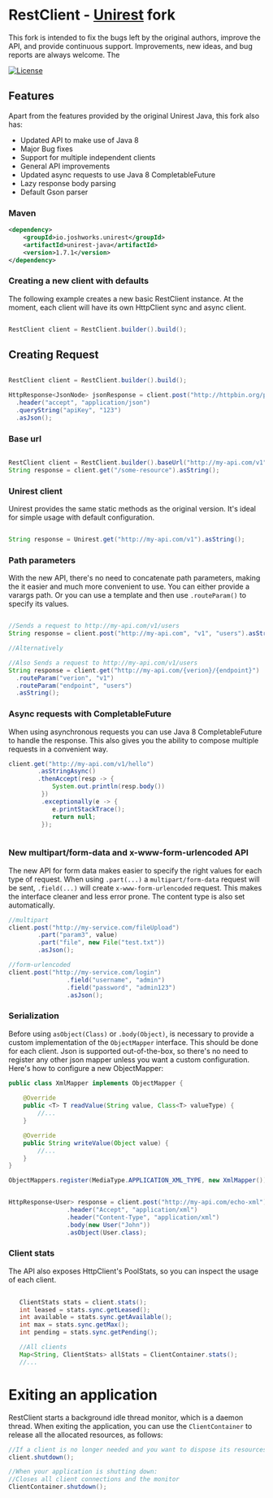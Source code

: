 # RestClient - [Unirest](https://github.com/Mashape/unirest-java) fork

This fork is intended to fix the bugs left by the original authors, improve the API, and provide continuous support.
Improvements, new ideas, and bug reports are always welcome. The  


[![License][license-image]][license-url]


## Features

Apart from the features provided by the original Unirest Java, this fork also has:

* Updated API to make use of Java 8
* Major Bug fixes
* Support for multiple independent clients
* General API improvements
* Updated async requests to use Java 8 CompletableFuture
* Lazy response body parsing
* Default Gson parser 


### Maven

```xml
<dependency>
    <groupId>io.joshworks.unirest</groupId>
    <artifactId>unirest-java</artifactId>
    <version>1.7.1</version>
</dependency>
```

### Creating a new client with defaults
The following example creates a new basic RestClient instance. At the moment, each client will have its own 
HttpClient sync and async client.

```java

RestClient client = RestClient.builder().build();

```

## Creating Request

```java

RestClient client = RestClient.builder().build();

HttpResponse<JsonNode> jsonResponse = client.post("http://httpbin.org/post")
  .header("accept", "application/json")
  .queryString("apiKey", "123")
  .asJson();
```

### Base url

```java

RestClient client = RestClient.builder().baseUrl("http://my-api.com/v1").build();
String response = client.get("/some-resource").asString();

```

### Unirest client
Unirest provides the same static methods as the original version. It's ideal for simple usage with default configuration. 

```java

String response = Unirest.get("http://my-api.com/v1").asString();

```

### Path parameters
With the new API, there's no need to concatenate path parameters, making the it easier and much more convenient to use.
You can either provide a varargs path. Or you can use a template and then use `.routeParam()` to specify its values.
```java

//Sends a request to http://my-api.com/v1/users
String response = client.post("http://my-api.com", "v1", "users").asString();

//Alternatively

//Also Sends a request to http://my-api.com/v1/users
String response = client.get("http://my-api.com/{verion}/{endpoint}")
  .routeParam("verion", "v1")
  .routeParam("endpoint", "users")
  .asString();

```


### Async requests with CompletableFuture
When using asynchronous requests you can use Java 8 CompletableFuture to handle the response.
This also gives you the ability to compose multiple requests in a convenient way. 

```java
client.get("http://my-api.com/v1/hello")
        .asStringAsync()
        .thenAccept(resp -> {
            System.out.println(resp.body())
         })
         .exceptionally(e -> {
            e.printStackTrace();
            return null;
         });
         
```

### New multipart/form-data and x-www-form-urlencoded API
The new API for form data makes easier to specify the right values for each type of request. When using `.part(...)` a 
`multipart/form-data` request will be sent, `.field(...)` will create `x-www-form-urlencoded` request. This makes the interface cleaner and less error prone.
The content type is also set automatically.

```java
//multipart
client.post("http://my-service.com/fileUpload")
        .part("param3", value)
        .part("file", new File("test.txt"))
        .asJson();

//form-urlencoded
client.post("http://my-service.com/login")
                .field("username", "admin")
                .field("password", "admin123")
                .asJson();

```

### Serialization
Before using `asObject(Class)` or `.body(Object)`, is necessary to provide a custom implementation of the `ObjectMapper` interface.
This should be done for each client.
Json is supported out-of-the-box, so there's no need to register any other json mapper unless you want a custom configuration.
Here's how to configure a new ObjectMapper:

```java
public class XmlMapper implements ObjectMapper {
   
    @Override
    public <T> T readValue(String value, Class<T> valueType) {
        //...
    }

    @Override
    public String writeValue(Object value) {
        //...
    }
}

ObjectMappers.register(MediaType.APPLICATION_XML_TYPE, new XmlMapper());


HttpResponse<User> response = client.post("http://my-api.com/echo-xml")
                .header("Accept", "application/xml")
                .header("Content-Type", "application/xml")
                .body(new User("John"))
                .asObject(User.class);

```

### Client stats
The API also exposes HttpClient's PoolStats, so you can inspect the usage of each client.

```java
   
   ClientStats stats = client.stats();
   int leased = stats.sync.getLeased();
   int available = stats.sync.getAvailable();
   int max = stats.sync.getMax();
   int pending = stats.sync.getPending();

   //All clients
   Map<String, ClientStats> allStats = ClientContainer.stats();
   //...

```

# Exiting an application

RestClient starts a background idle thread monitor, which is a daemon thread. 
When exiting the application, you can use the `ClientContainer` to release all the allocated resources, as follows:

```java
//If a client is no longer needed and you want to dispose its resources
client.shutdown();

//When your application is shutting down:
//Closes all client connections and the monitor
ClientContainer.shutdown();

```

[license-url]: https://github.com/josueeduardo/rest-client/blob/master/LICENSE
[license-image]: https://img.shields.io/badge/license-MIT-blue.svg?style=flat
